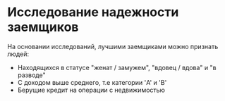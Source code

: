 # Исследование надежности заемщиков

На основании исследований, лучшими заемщиками можно признать людей:

* Находящихся в статусе "женат / замужем", "вдовец / вдова" и "в разводе"
* С доходом выше среднего, т.е категории 'A' и 'B'
* Берущие кредит на операции с недвижимостью
